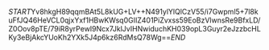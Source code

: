 $START$Yv8hkgH89qqmBAt5L8kUG+LV++N491ylYlQlCzV55/i7Gwpml5+7l8kuFfJQ46HeVCL0qjxYxf1HBwKWsq0GIIZ401PiZvxss59EoBzVlwnsRe9BfxLD/Z0Oov8pTE/79iR8yrPewI9Ncx7JklJvIHNwiduchKH039opL3Guyr2eJzzbcHLKy3eBjAkcYUoKh2YXk5J4p6kz6RdMsQ78Wg==$END$